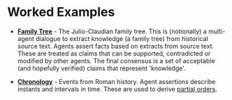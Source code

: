 # Worked Examples

- **[Family Tree](family/workbook.xhtml)** - The Julio-Claudian family tree. This is (notionally) a multi-agent dialogue to extract knowledge (a family tree) from historical source text. Agents assert facts based on extracts from source text. These are treated as claims that can be supported, contradicted or modified by other agents. The final consensus is a set of acceptable (and hopefully verified) claims that represent 'knowledge'.

- **[Chronology](chronology/example.xhtml)** - Events from Roman history. Agent assertions describe instants and intervals in time. These are used to derive <a href="https://en.wikipedia.org/wiki/Partially_ordered_set">partial orders</a>.
